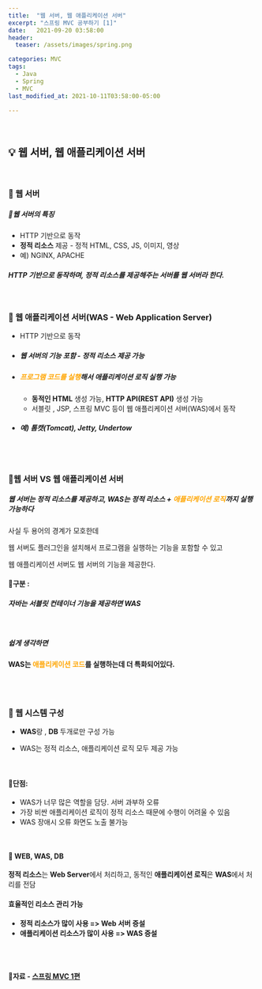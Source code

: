 ```yaml
---
title:  "웹 서버, 웹 애플리케이션 서버"
excerpt: "스프링 MVC 공부하기 [1]"
date:   2021-09-20 03:58:00
header:
  teaser: /assets/images/spring.png

categories: MVC
tags:
  - Java
  - Spring
  - MVC
last_modified_at: 2021-10-11T03:58:00-05:00

---
```


<br/>

## 💡 웹 서버, 웹 애플리케이션 서버

<br/>

### 🌌 웹 서버

##### 🔎웹 서버의 특징

- HTTP 기반으로 동작
- **정적 리소스** 제공 - 정적 HTML, CSS, JS, 이미지, 영상
- 예) NGINX, APACHE

##### HTTP 기반으로 동작하며, 정적 리소스를 제공해주는 서버를 웹 서버라 한다.

<br/>

### 🌌 웹 애플리케이션 서버(WAS - Web Application Server)

- HTTP 기반으로 동작

- ##### 웹 서버의 기능 포함 - 정적 리소스 제공 가능

- ##### <span style="color:orange">프로그램 코드를 실행</span>해서 애플리케이션 로직 실행 가능

  - **동적인 HTML** 생성 가능, **HTTP API(REST API)** 생성 가능
  - 서블릿 , JSP, 스프링 MVC 등이 웹 애플리케이션 서버(WAS)에서 동작

- ##### 예) 톰캣(Tomcat), Jetty, Undertow

<br/>

<br/>

### 🌌웹 서버 VS 웹 애플리케이션 서버

##### 웹 서버는 정적 리소스를 제공하고, WAS는 정적 리소스 + <span style="color:orange">애플리케이션 로직</span>까지 실행 가능하다

사실 두 용어의 경계가 모호한데

웹 서버도 플러그인을 설치해서 프로그램을 실행하는 기능을 포함할 수 있고

웹 애플리케이션 서버도 웹 서버의 기능을 제공한다.

#### 🔎구분 :

##### 자바는 서블릿 컨테이너 기능을 제공하면 WAS

<br/>

##### 쉽게 생각하면

#### WAS는 <span style="color:orange">애플리케이션 코드</span>를 실행하는데 더 특화되어있다.

<br/>

<br/>

### **🌌** 웹 시스템 구성

- **WAS**랑 , **DB** 두개로만 구성 가능

- WAS는 정적 리소스, 애플리케이션 로직 모두 제공 가능

<br/>

#### 🔎단점:

- WAS가 너무 많은 역할을 담당. 서버 과부하 오류
- 가장 비싼 애플리케이션 로직이 정적 리소스 때문에 수행이 어려울 수 있음
- WAS 장애시 오류 화면도 노출 불가능

<br/>

#### 🌌 WEB, WAS, DB

**정적 리소스**는 **Web Server**에서 처리하고, 동적인 **애플리케이션 로직**은 **WAS**에서 처리를 전담

#### 효율적인 리소스 관리 가능

- **정적 리소스가 많이 사용 => Web 서버 증설**
- **애플리케이션 리소스가 많이 사용 => WAS 증설**

<br/>

<br/>

#### 🔎자료 - [스프링 MVC 1편](https://www.inflearn.com/course/%EC%8A%A4%ED%94%84%EB%A7%81-mvc-1/dashboard)

<br/>
